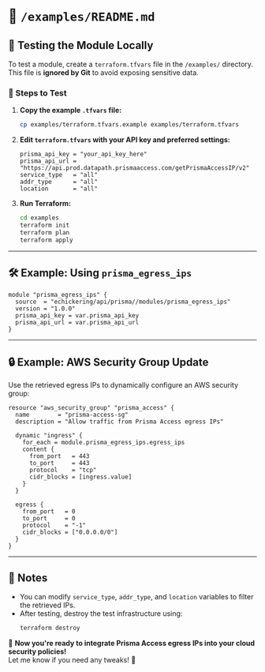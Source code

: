 # **📂 `/examples/README.md`**

## 📌 Testing the Module Locally
To test a module, create a `terraform.tfvars` file in the `/examples/` directory.  
This file is **ignored by Git** to avoid exposing sensitive data.

### **🚀 Steps to Test**
1. **Copy the example `.tfvars` file:**
   ```sh
   cp examples/terraform.tfvars.example examples/terraform.tfvars
   ```
2. **Edit `terraform.tfvars` with your API key and preferred settings:**
   ```hcl
   prisma_api_key = "your_api_key_here"
   prisma_api_url = "https://api.prod.datapath.prismaaccess.com/getPrismaAccessIP/v2"
   service_type   = "all"
   addr_type      = "all"
   location       = "all"
   ```
3. **Run Terraform:**
   ```sh
   cd examples
   terraform init
   terraform plan
   terraform apply
   ```

---

## **🛠 Example: Using `prisma_egress_ips`**
```hcl
module "prisma_egress_ips" {
  source  = "echickering/api/prisma//modules/prisma_egress_ips"
  version = "1.0.0"
  prisma_api_key = var.prisma_api_key
  prisma_api_url = var.prisma_api_url
}
```

---

## **🔒 Example: AWS Security Group Update**
Use the retrieved egress IPs to dynamically configure an AWS security group:

```hcl
resource "aws_security_group" "prisma_access" {
  name        = "prisma-access-sg"
  description = "Allow traffic from Prisma Access egress IPs"

  dynamic "ingress" {
    for_each = module.prisma_egress_ips.egress_ips
    content {
      from_port   = 443
      to_port     = 443
      protocol    = "tcp"
      cidr_blocks = [ingress.value]
    }
  }

  egress {
    from_port   = 0
    to_port     = 0
    protocol    = "-1"
    cidr_blocks = ["0.0.0.0/0"]
  }
}
```

---

## **🚀 Notes**
- You can modify `service_type`, `addr_type`, and `location` variables to filter the retrieved IPs.
- After testing, destroy the test infrastructure using:
  ```sh
  terraform destroy
  ```

🚀 **Now you're ready to integrate Prisma Access egress IPs into your cloud security policies!**  
Let me know if you need any tweaks! 🎯